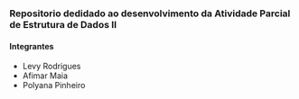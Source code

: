### Repositorio dedidado ao desenvolvimento da Atividade Parcial de Estrutura de Dados II

#### Integrantes
- Levy Rodrigues
- Afimar Maia
- Polyana Pinheiro
